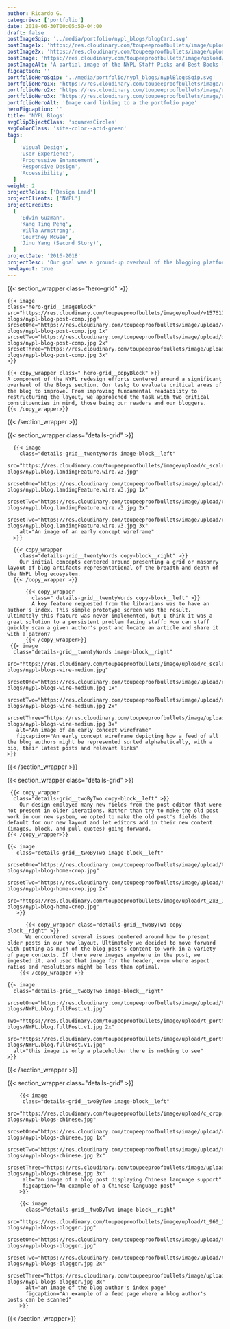 ```yaml
---
author: Ricardo G.
categories: ['portfolio']
date: 2018-06-30T00:05:50-04:00
draft: false
postImageSqip: '../media/portfolio/nypl_blogs/blogCard.svg'
postImage1x: 'https://res.cloudinary.com/toupeeproofbullets/image/upload/t_hp_portfolio/v1551127927/nypl-blogs/blogCard.jpg'
postImage2x: 'https://res.cloudinary.com/toupeeproofbullets/image/upload/t_hp_portfolio_2x/v1551127927/nypl-blogs/blogCard.jpg'
postImage: 'https://res.cloudinary.com/toupeeproofbullets/image/upload/t_hp_portfolio_3x/v1551127927/nypl-blogs/blogCard.jpg'
postImageAlt: 'A partial image of the NYPL Staff Picks and Best Books landing page'
figcaption: ''
portfolioHeroSqip: '../media/portfolio/nypl_blogs/nyplBlogsSqip.svg'
portfolioHero1x: 'https://res.cloudinary.com/toupeeproofbullets/image/upload/t_portfolio_hero_16_9/v1576178856/nypl-blogs/nypl-blog-post-comp.jpg'
portfolioHero2x: 'https://res.cloudinary.com/toupeeproofbullets/image/upload/t_portfolio_hero_2x/v1576178856/nypl-blogs/nypl-blog-post-comp.jpg'
portfolioHero3x: 'https://res.cloudinary.com/toupeeproofbullets/image/upload/t_portfolio_hero_3x/v1576178856/nypl-blogs/nypl-blog-post-comp.jpg'
portfolioHeroAlt: 'Image card linking to a the portfolio page'
heroFigcaption: ''
title: 'NYPL Blogs'
svgClipObjectClass: 'squaresCircles'
svgColorClass: 'site-color--acid-green'
tags:
  [
    'Visual Design',
    'User Experience',
    'Progressive Enhancement',
    'Responsive Design',
    'Accessibility',
  ]
weight: 2
projectRoles: ['Design Lead']
projectClients: ['NYPL']
projectCredits:
  [
    'Edwin Guzman',
    'Kang Ting Peng',
    'Willa Armstrong',
    'Courtney McGee',
    'Jinu Yang (Second Story)',
  ]
projectDate: '2016-2018'
projectDesc: 'Our goal was a ground-up overhaul of the blogging platform. Complete with new layouts, publishing admin, and interface as well as "deep" content linking across the catalog and various other applications.'
newLayout: true
---
```


{{< section_wrapper class="hero-grid" >}}

    {{< image
    class="hero-grid__imageBlock"
    src="https://res.cloudinary.com/toupeeproofbullets/image/upload/v1576178856/nypl-blogs/nypl-blog-post-comp.jpg"
    srcsetOne="https://res.cloudinary.com/toupeeproofbullets/image/upload/v1576178856/nypl-blogs/nypl-blog-post-comp.jpg 1x"
    srcsetTwo="https://res.cloudinary.com/toupeeproofbullets/image/upload/dpr_2.0/v1576178856/nypl-blogs/nypl-blog-post-comp.jpg 2x"
    srcsetThree="https://res.cloudinary.com/toupeeproofbullets/image/upload/dpr_3.0/v1576178856/nypl-blogs/nypl-blog-post-comp.jpg 3x"
    >}}

    {{< copy_wrapper class=" hero-grid__copyBlock" >}}
    A component of the NYPL redesign efforts centered around a significant overhaul of the Blogs section. Our task; to evaluate critical areas of the blog to improve. From improving fundamental readability to restructuring the layout, we approached the task with two critical constituencies in mind, those being our readers and our bloggers.
    {{< /copy_wrapper>}}

{{< /section_wrapper >}}

{{< section_wrapper class="details-grid" >}}

      {{< image
        class="details-grid__twentyWords image-block__left"
        src="https://res.cloudinary.com/toupeeproofbullets/image/upload/c_scale,w_640/v1548722029/nypl-blogs/nypl.blog.landingFeature.wire.v3.jpg"
        srcsetOne="https://res.cloudinary.com/toupeeproofbullets/image/upload/c_scale,w_640/v1548722029/nypl-blogs/nypl.blog.landingFeature.wire.v3.jpg 1x"
        srcsetTwo="https://res.cloudinary.com/toupeeproofbullets/image/upload/c_scale,dpr_2.0,w_640/v1548722029/nypl-blogs/nypl.blog.landingFeature.wire.v3.jpg 2x"
        srcsetTwo="https://res.cloudinary.com/toupeeproofbullets/image/upload/c_scale,dpr_3.0,w_640/v1548722029/nypl-blogs/nypl.blog.landingFeature.wire.v3.jpg 3x"
        alt="An image of an early concept wireframe"        
      >}}

      {{< copy_wrapper
        class="details-grid__twentyWords copy-block__right" >}}
        Our initial concepts centered around presenting a grid or masonry layout of blog artifacts representational of the breadth and depth of the NYPL blog ecosystem.
      {{< /copy_wrapper >}}
  
          {{< copy_wrapper
            class=" details-grid__twentyWords copy-block__left" >}}
            A key feature requested from the librarians was to have an author's index. This simple prototype screen was the result. Ultimately this feature was never implemented, but I think it was a great solution to a persistent problem facing staff: How can staff quickly scan a given author's post and locate an article and share it with a patron?
          {{< /copy_wrapper>}}
     {{< image
      class="details-grid__twentyWords image-block__right"
       src="https://res.cloudinary.com/toupeeproofbullets/image/upload/c_scale,w_640/v1576180211/nypl-blogs/nypl-blogs-wire-medium.jpg"
       srcsetOne="https://res.cloudinary.com/toupeeproofbullets/image/upload/c_scale,w_640/v1576180211/nypl-blogs/nypl-blogs-wire-medium.jpg 1x"
       srcsetTwo="https://res.cloudinary.com/toupeeproofbullets/image/upload/c_scale,w_640,dpr_2.0/v1548722029/nypl-blogs/nypl-blogs-wire-medium.jpg 2x"
       srcsetThree="https://res.cloudinary.com/toupeeproofbullets/image/upload/c_scale,w_640,dpr_3.0/v1548722029/nypl-blogs/nypl-blogs-wire-medium.jpg 3x"
       alt="An image of an early concept wireframe"
       figcaption="An early concept wireframe depicting how a feed of all the blog authors might be represented sorted alphabetically, with a bio, their latest posts and relevant links"
    >}}


{{< /section_wrapper >}}

{{< section_wrapper class="details-grid" >}}

     {{< copy_wrapper
      class="details-grid__twoByTwo copy-block__left" >}}
        Our design employed many new fields from the post editor that were not present in older iterations. Rather than try to make the old post work in our new system, we opted to make the old post's fields the default for our new layout and let editors add in their new content (images, block, and pull quotes) going forward.
    {{< /copy_wrapper>}}

    {{< image
       class="details-grid__twoByTwo image-block__left"
      srcsetOne="https://res.cloudinary.com/toupeeproofbullets/image/upload/t_2x3_1x/v1582747788/nypl-blogs/nypl-blog-home-crop.jpg"
      srcsetTwo="https://res.cloudinary.com/toupeeproofbullets/image/upload/t_2x3_2x/v1582747788/nypl-blogs/nypl-blog-home-crop.jpg 2x"
      src="https://res.cloudinary.com/toupeeproofbullets/image/upload/t_2x3_1x/v1582747788/nypl-blogs/nypl-blog-home-crop.jpg"
       >}}

          {{< copy_wrapper class="details-grid__twoByTwo copy-block__right" >}}
          We encountered several issues centered around how to present older posts in our new layout. Ultimately we decided to move forward with putting as much of the blog post's content to work in a variety of page contexts. If there were images anywhere in the post, we ingested it, and used that image for the header, even where aspect ratios and resolutions might be less than optimal.
        {{< /copy_wrapper >}}

    {{< image
      class="details-grid__twoByTwo image-block__right"
      srcsetOne="https://res.cloudinary.com/toupeeproofbullets/image/upload/t_portfolio_full/v1548722029/nypl-blogs/NYPL.blog.fullPost.v1.jpg"
      Two="https://res.cloudinary.com/toupeeproofbullets/image/upload/t_portfolio_full_size_2x/v1548722029/nypl-blogs/NYPL.blog.fullPost.v1.jpg 2x" 
      src="https://res.cloudinary.com/toupeeproofbullets/image/upload/t_portfolio_full/v1548722029/nypl-blogs/NYPL.blog.fullPost.v1.jpg"
      alt="this image is only a placeholder there is nothing to see"
    >}}


{{< /section_wrapper >}}

{{< section_wrapper class="details-grid" >}}

        {{< image
         class="details-grid__twoByTwo image-block__left"
         src="https://res.cloudinary.com/toupeeproofbullets/image/upload/c_crop,g_custom/t_2x3_1x/v1582748555/nypl-blogs/nypl-blogs-chinese.jpg"
         srcsetOne="https://res.cloudinary.com/toupeeproofbullets/image/upload/c_crop,g_custom/t_2x3_1x/v1582748555/nypl-blogs/nypl-blogs-chinese.jpg 1x"
         srcsetTwo="https://res.cloudinary.com/toupeeproofbullets/image/upload/c_crop,g_custom/t_2x3_2x/v1582748555/nypl-blogs/nypl-blogs-chinese.jpg 2x"
         srcsetThree="https://res.cloudinary.com/toupeeproofbullets/image/upload/c_crop,g_custom/t_2x3_3x/v1582748555/nypl-blogs/nypl-blogs-chinese.jpg 3x"
         alt="an image of a blog post displaying Chinese language support"
         figcaption="An example of a Chinese language post"
        >}}

        {{< image
          class="details-grid__twoByTwo image-block__right"
          src="https://res.cloudinary.com/toupeeproofbullets/image/upload/t_960_1x/v1582750098/nypl-blogs/nypl-blogs-blogger.jpg"
          srcsetOne="https://res.cloudinary.com/toupeeproofbullets/image/upload/t_960_1x/v1582750098/nypl-blogs/nypl-blogs-blogger.jpg"
          srcsetTwo="https://res.cloudinary.com/toupeeproofbullets/image/upload/t_960_2x/v1582750098/nypl-blogs/nypl-blogs-blogger.jpg 2x"
          srcsetThree="https://res.cloudinary.com/toupeeproofbullets/image/upload/t_960_3x/v1582750098/nypl-blogs/nypl-blogs-blogger.jpg 3x"
          alt="an image of the blog author's index page"
          figcaption="An example of a feed page where a blog author's posts can be scanned"
        >}}

{{< /section_wrapper>}}